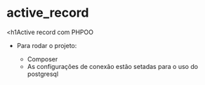 # active_record
<h1Active record com PHPOO</h1>
<ul>
    <li>Para rodar o projeto: </li>
        <ul>
            <li>Composer</li>
            <li>As configurações de conexão estão setadas para o uso do postgresql</li>
        </ul>
    </li>
</ul>
